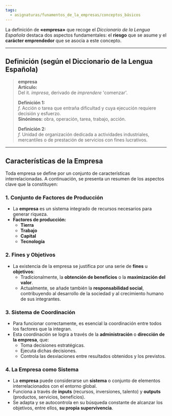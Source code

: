 ```yaml
---
tags:
  - asignaturas/funamentos_de_la_empresas/conceptos_básicos
---
```

La definición de **«empresa»** que recoge el *Diccionario de la Lengua Española* destaca dos aspectos fundamentales: el **riesgo** que se asume y el **carácter emprendedor** que se asocia a este concepto.

---

## Definición (según el Diccionario de la Lengua Española)

> **empresa**  
> **Artículo:**  
> Del it. *impresa*, derivado de *imprendere* 'comenzar'.  
> 
> **Definición 1:**  
> *f.* Acción o tarea que entraña dificultad y cuya ejecución requiere decisión y esfuerzo.  
> **Sinónimos:** obra, operación, tarea, trabajo, acción.
> 
> **Definición 2:**  
> *f.* Unidad de organización dedicada a actividades industriales, mercantiles o de prestación de servicios con fines lucrativos.

---

## Características de la Empresa

Toda empresa se define por un conjunto de características interrelacionadas. A continuación, se presenta un resumen de los aspectos clave que la constituyen:

### 1. Conjunto de Factores de Producción

- La **empresa** es un sistema integrado de recursos necesarios para generar riqueza.
- **Factores de producción:**  
  - **Tierra**
  - **Trabajo**
  - **Capital**
  - **Tecnología**

### 2. Fines y Objetivos

- La existencia de la empresa se justifica por una serie de **fines** u **objetivos**:
  - Tradicionalmente, la **obtención de beneficios** o la **maximización del valor**.
  - Actualmente, se añade también la **responsabilidad social**, contribuyendo al desarrollo de la sociedad y al crecimiento humano de sus integrantes.

### 3. Sistema de Coordinación

- Para funcionar correctamente, es esencial la coordinación entre todos los factores que la integran.
- Esta coordinación se logra a través de la **administración** o **dirección de la empresa**, que:
  - Toma decisiones estratégicas.
  - Ejecuta dichas decisiones.
  - Controla las desviaciones entre resultados obtenidos y los previstos.

### 4. La Empresa como Sistema

- La **empresa** puede considerarse un **sistema** o conjunto de elementos interrelacionados con el entorno global.
- Funciona a través de **inputs** (recursos, inversiones, talento) y **outputs** (productos, servicios, beneficios).
- Se adapta y se autocontrola en su búsqueda constante de alcanzar los objetivos, entre ellos, **su propia supervivencia**.